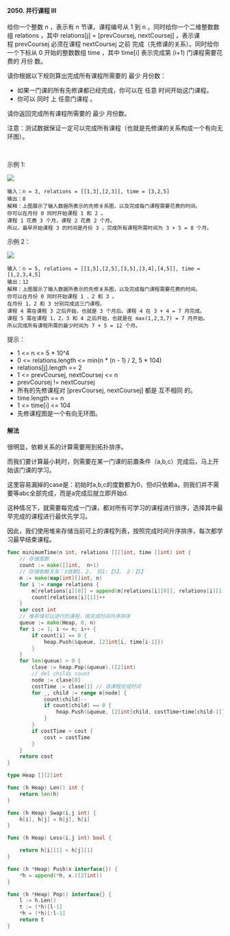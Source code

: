 #### 2050. 并行课程 III
给你一个整数 n ，表示有 n 节课，课程编号从 1 到 n 。同时给你一个二维整数数组 relations ，其中 relations[j] = [prevCoursej, nextCoursej] ，表示课程 prevCoursej 必须在课程 nextCoursej 之前 完成（先修课的关系）。同时给你一个下标从 0 开始的整数数组 time ，其中 time[i] 表示完成第 (i+1) 门课程需要花费的 月份 数。

请你根据以下规则算出完成所有课程所需要的 最少 月份数：

- 如果一门课的所有先修课都已经完成，你可以在 任意 时间开始这门课程。
- 你可以 同时 上 任意门课程 。

请你返回完成所有课程所需要的 最少 月份数。

注意：测试数据保证一定可以完成所有课程（也就是先修课的关系构成一个有向无环图）。

 

示例 1:

![](https://assets.leetcode.com/uploads/2021/10/07/ex1.png)
```
输入：n = 3, relations = [[1,3],[2,3]], time = [3,2,5]
输出：8
解释：上图展示了输入数据所表示的先修关系图，以及完成每门课程需要花费的时间。
你可以在月份 0 同时开始课程 1 和 2 。
课程 1 花费 3 个月，课程 2 花费 2 个月。
所以，最早开始课程 3 的时间是月份 3 ，完成所有课程所需时间为 3 + 5 = 8 个月。
```
示例 2：

![](https://assets.leetcode.com/uploads/2021/10/07/ex2.png)
```
输入：n = 5, relations = [[1,5],[2,5],[3,5],[3,4],[4,5]], time = [1,2,3,4,5]
输出：12
解释：上图展示了输入数据所表示的先修关系图，以及完成每门课程需要花费的时间。
你可以在月份 0 同时开始课程 1 ，2 和 3 。
在月份 1，2 和 3 分别完成这三门课程。
课程 4 需在课程 3 之后开始，也就是 3 个月后。课程 4 在 3 + 4 = 7 月完成。
课程 5 需在课程 1，2，3 和 4 之后开始，也就是在 max(1,2,3,7) = 7 月开始。
所以完成所有课程所需的最少时间为 7 + 5 = 12 个月。
```

提示：

- 1 <= n <= 5 * 10^4
- 0 <= relations.length <= min(n * (n - 1) / 2, 5 * 104)
- relations[j].length == 2
- 1 <= prevCoursej, nextCoursej <= n
- prevCoursej != nextCoursej
- 所有的先修课程对 [prevCoursej, nextCoursej] 都是 互不相同 的。
- time.length == n
- 1 <= time[i] <= 104
- 先修课程图是一个有向无环图。

#### 解法

很明显，依赖关系的计算需要用到拓扑排序。

而我们要计算最小耗时，则需要在某一门课的前置条件（a,b,c）完成后，马上开始该门课的学习。

这里容易漏掉的case是：初始时a,b,c的度数都为0，但d只依赖a，则我们并不需要等abc全部完成，而是a完成后就立即开始d.

这种情况下，就需要每完成一门课，都对所有可学习的课程进行排序，选择其中最早完成的课程进行最优先学习。

因此，我们使用堆来存储当前可上的课程列表，按照完成时间升序排序，每次都学习最早结束课程。
```go
func minimumTime(n int, relations [][]int, time []int) int {
    // 存储度数
    count := make([]int,  n+1)
    // 存储依赖关系：3依赖1，2， 则1:【3】， 2：【3】
    m := make(map[int][]int, n)
    for i := range relations {
        m[relations[i][0]] = append(m[relations[i][0]], relations[i][1])
        count[relations[i][1]]++
    }
    var cost int 
    // 堆存储可以进行的课程，按完成时间升序排序
    queue := make(Heap, 0, n)
    for i := 1; i <= n; i++ {
        if count[i] == 0 {
            heap.Push(&queue, [2]int{i, time[i-1]})
        }
    }
    for len(queue) > 0 {
        clase := heap.Pop(&queue).([2]int)
        // del childs count
        node := clase[0]
        costTime := clase[1] // 该课程完成时间
        for _, child := range m[node] {
            count[child]--
            if count[child] == 0 {
                heap.Push(&queue, [2]int{child, costTime+time[child-1]})
            }
        }
        if costTime > cost {
            cost = costTime
        }
    }
    return cost
}

type Heap [][2]int

func (h Heap) Len() int {
    return len(h)
}

func (h Heap) Swap(i,j int) {
    h[i], h[j] = h[j], h[i]
}

func (h Heap) Less(i,j int) bool {

    return h[i][1] < h[j][1]
} 

func (h *Heap) Push(x interface{}) {
    *h = append(*h, x.([2]int))
}

func (h *Heap) Pop() interface{} {
    l := h.Len()
    t := (*h)[l-1]
    *h = (*h)[:l-1]
    return t
}
```